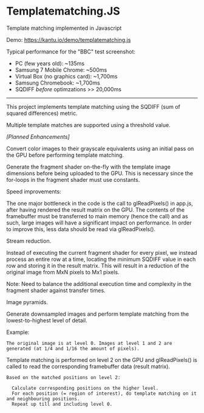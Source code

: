 # Templatematching.JS 

Template matching implemented in Javascript

Demo: https://kantu.io/demo/templatematching.js 

Typical performance for the "BBC" test screenshot:

- PC (few years old): ~135ms
- Samsung 7 Mobile Chrome: ~500ms
- Virtual Box (no graphics card): ~1,700ms
- Samsung Chromebook: ~1,700ms
- SQDIFF *before* optimzations >> 20,000ms 

********************

This project implements template matching using the SQDIFF (sum of squared differences) metric.

Multiple template matches are supported using a threshold value.

*[Planned Enhancements]*

Convert color images to their grayscale equivalents using an initial pass on the GPU before performing template matching.

Generate the fragment shader on-the-fly with the template image dimensions before being uploaded to the GPU. This is necessary 
since the for-loops in the fragment shader must use constants.

Speed improvements:

   The one major bottleneck in the code is the call to glReadPixels() in app.js, after having rendered the result matrix on the GPU.
   The contents of the framebuffer must be transferred to main memory (hence the call) and as such, large images will 
   have a significant impact on performance. In order to improve this, less data should be read via glReadPixels().

Stream reduction.

   Instead of executing the current fragment shader for every pixel, we instead process an entire row at a time, locating
   the minimum SQDIFF value in each row and storing it in the result matrix. This will result in a reduction of the original image 
   from MxN pixels to Mx1 pixels. 

   Note: Need to balance the additional execution time and complexity in the fragment shader against transfer times.

Image pyramids.

  Generate downsampled images and perform template matching from the lowest-to-highest level of detail.

   Example: 
        
    The original image is at level 0. Images at level 1 and 2 are generated (at 1/4 and 1/16 the amount of pixels).
        
   Template matching is performed on level 2 on the GPU and glReadPixels() is called to read the corresponding framebuffer data (result matrix).
        
    Based on the matched positions on level 2: 
        
      Calculate corresponding positions on the higher level. 
      For each position (= region of interest), do template matching on it and neighbouring positions.  
      Repeat up till and including level 0.
